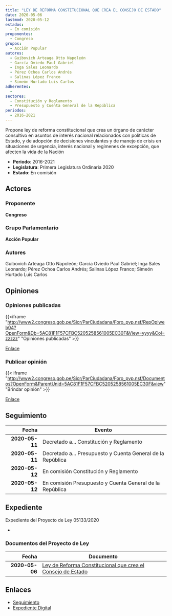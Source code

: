 ```yaml
---
title: "LEY DE REFORMA CONSTITUCIONAL QUE CREA EL CONSEJO DE ESTADO"
date: 2020-05-06
lastmod: 2020-05-12
estados: 
  - En comisión
proponentes: 
  - Congreso
grupos: 
  - Acción Popular
autores: 
  - Guibovich Arteaga Otto Napoleón
  - García Oviedo Paul Gabriel
  - Inga Sales Leonardo
  - Pérez Ochoa Carlos Andrés
  - Salinas López Franco
  - Simeón Hurtado Luis Carlos
adherentes: 
  - 
sectores: 
  - Constitución y Reglamento
  - Presupuesto y Cuenta General de la República
periodos: 
  - 2016-2021
---
```


Propone ley de reforma constitucional que crea un órgano de carácter consultivo en asuntos de interés nacional relacionados con políticas de Estado, y de adopción de decisiones vinculantes y de manejo de crisis en situaciones de urgencia, interés nacional y regímenes de excepción, que afecten la vida de la Nación

- **Periodo**: 2016-2021
- **Legislatura**: Primera Legislatura Ordinaria 2020
- **Estado**: En comisión

## Actores

### Proponente

**Congreso**

### Grupo Parlamentario

**Acción Popular**

### Autores

Guibovich Arteaga Otto Napoleón; García Oviedo Paul Gabriel; Inga Sales Leonardo; Pérez Ochoa Carlos Andrés; Salinas López Franco; Simeón Hurtado Luis Carlos


## Opiniones

### Opiniones publicadas

{{<iframe "http://www2.congreso.gob.pe/Sicr/ParCiudadana/Foro_pvp.nsf/RepOpiweb04?OpenForm&Db=5AC81F1F57CFBC5205258561005EC30F&View=yyyy&Col=zzzzz" "Opiniones publicadas" >}}

[Enlace](http://www2.congreso.gob.pe/Sicr/ParCiudadana/Foro_pvp.nsf/RepOpiweb04?OpenForm&Db=5AC81F1F57CFBC5205258561005EC30F&View=yyyy&Col=zzzzz)
### Publicar opinión

{{< iframe "http://www2.congreso.gob.pe/Sicr/ParCiudadana/Foro_pvp.nsf/Documentos?OpenForm&ParentUnid=5AC81F1F57CFBC5205258561005EC30F&view" "Brindar opinión" >}}

[Enlace](http://www2.congreso.gob.pe/Sicr/ParCiudadana/Foro_pvp.nsf/Documentos?OpenForm&ParentUnid=5AC81F1F57CFBC5205258561005EC30F&view)

## Seguimiento

| Fecha | Evento |
|------:|--------|
| **2020-05-11** | Decretado a... Constitución y Reglamento|
| **2020-05-11** | Decretado a... Presupuesto y Cuenta General de la República|
| **2020-05-12** | En comisión Constitución y Reglamento|
| **2020-05-12** | En comisión Presupuesto y Cuenta General de la República|


## Expediente

Expediente del Proyecto de Ley 05133/2020

-


### Documentos del Proyecto de Ley

| Fecha | Documento |
|------:|--------|
| **2020-05-06** | [Ley de Reforma Constitucional que crea el Consejo de Estado](http://www.leyes.congreso.gob.pe/Documentos/2016_2021/Proyectos_de_Ley_y_de_Resoluciones_Legislativas/PL05133_20200506.pdf) |

## Enlaces 

- [Seguimiento](http://www2.congreso.gob.pe/Sicr/TraDocEstProc/CLProLey2016.nsf/f7fff46988ca05b1052578e100829cc7/beeb55e80ba52f3505258561000c6910?OpenDocument)
- [Expediente Digital](http://www2.congreso.gob.pe/Sicr/TraDocEstProc/CLProLey2016.nsf/f7fff46988ca05b1052578e100829cc7/beeb55e80ba52f3505258561000c6910?OpenDocument&Click=05257FB7005EB655.eb71d0cf91d8294e05256cdf006b5706/$Body/0.1C6C)
